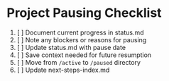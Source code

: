 # Project Pausing Checklist

1. [ ] Document current progress in status.md
2. [ ] Note any blockers or reasons for pausing
3. [ ] Update status.md with pause date
4. [ ] Save context needed for future resumption
5. [ ] Move from `/active` to `/paused` directory
6. [ ] Update next-steps-index.md
